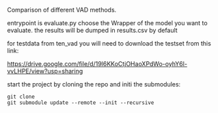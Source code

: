Comparison of different VAD methods. 


entrypoint is evaluate.py
choose the Wrapper of the model you want to evaluate. the results will be dumped in results.csv by default


for testdata from ten_vad you will need to download the testset from this link: 

https://drive.google.com/file/d/19l6KKoCtjOHaoXPdWo-oyhY6l-vvLHPE/view?usp=sharing



start the project by cloning the repo and initi the submodules: 

```
git clone 
git submodule update --remote --init --recursive
```


